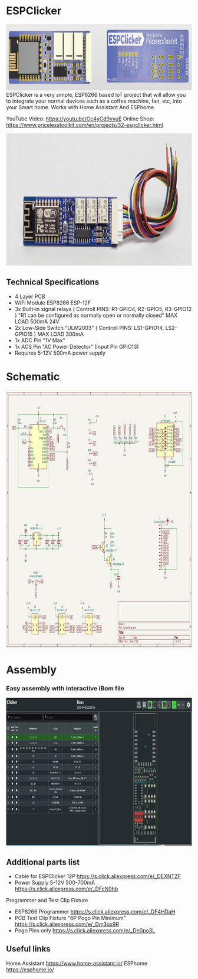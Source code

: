 # ESPClicker 
<img src="https://raw.githubusercontent.com/PricelessToolkit/ESPClicker/main/img/3D.jpg" width="1000" height="180" />
ESPClicker is a very simple, ESP8266 based IoT project that will allow you to integrate your normal devices such as a coffee machine, fan, etc, into your Smart home. Works with Home Assistant And ESPhome.

YouTube Video: https://youtu.be/Gc4yCd9yvuE
Online Shop: https://www.pricelesstoolkit.com/en/projects/32-espclicker.html



<img src="https://raw.githubusercontent.com/PricelessToolkit/ESPClicker/main/img/ESPClicker.jpg" width="800" height="359" />

## Technical Specifications
* 4 Layer PCB
* WiFi Module ESP8266 ESP-12F
* 3x Built-in signal relays ( Controll PINS: R1-GPIO4, R2-GPIO5, R3-GPIO12 ) "R1 can be configured as normally open or normally closed" MAX LOAD 500mA 24V
* 2x Low-Side Switch "ULM2003" ( Controll PINS: LS1-GPIO14, LS2-GPIO15 ) MAX LOAD 300mA
* 1x ADC Pin "1V Max"
* 1x ACS Pin "AC Power Detector" (Input Pin GPIO13)
* Requires 5-12V 500mA power supply

# Schematic
<img src="https://raw.githubusercontent.com/PricelessToolkit/ESPClicker/main/img/Schematic.jpg" width="1000" height="700" />

# Assembly
### Easy assembly with interactive iBom file
<img src="https://raw.githubusercontent.com/PricelessToolkit/ESPClicker/main/img/Interactiv_HTML_Boom.jpg" width="1000" height="400" />

## Additional parts list
* Cable for ESPClicker 12P https://s.click.aliexpress.com/e/_DEXNTZF
* Power Supply 5-12V 500-700mA https://s.click.aliexpress.com/e/_DFcN9hb

Programmer and Test Clip Fixture
* ESP8266 Programmer https://s.click.aliexpress.com/e/_DF4HDaH
* PCB Test Clip Fixture  "6P Pogo Pin Minimum" https://s.click.aliexpress.com/e/_Dm3ox9R
* Pogo Pins only https://s.click.aliexpress.com/e/_De0po3L


## Useful links
Home Assistant https://www.home-assistant.io/
ESPhome https://esphome.io/

